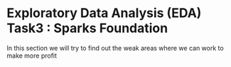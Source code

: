 # Exploratory Data Analysis (EDA) Task3 : Sparks Foundation
In this section we will try to find out the weak areas where we can work to make more profit

